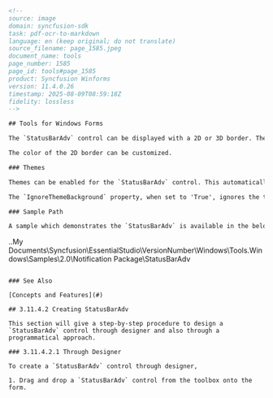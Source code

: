 ```html
<!-- 
source: image
domain: syncfusion-sdk
task: pdf-ocr-to-markdown
language: en (keep original; do not translate)
source_filename: page_1585.jpeg
document_name: tools
page_number: 1585
page_id: tools#page_1585
product: Syncfusion Winforms
version: 11.4.0.26
timestamp: 2025-08-09T08:59:18Z
fidelity: lossless
-->

## Tools for Windows Forms

The `StatusBarAdv` control can be displayed with a 2D or 3D border. Their styles are defined using the `BorderSingle` and `Border3DStyle` properties.

The color of the 2D border can be customized.

### Themes

Themes can be enabled for the `StatusBarAdv` control. This automatically resets the `BorderStyle` property to 'None'.

The `IgnoreThemeBackground` property, when set to 'True', ignores the theme's background color and draws the `StatusBarAdv` with the backcolor instead.

### Sample Path

A sample which demonstrates the `StatusBarAdv` is available in the below sample installation path.

```
..My Documents\Syncfusion\EssentialStudio\VersionNumber\Windows\Tools.Windows\Samples\2.0\Notification Package\StatusBarAdv
```

### See Also

[Concepts and Features](#)

## 3.11.4.2 Creating StatusBarAdv

This section will give a step-by-step procedure to design a `StatusBarAdv` control through designer and also through a programmatical approach.

### 3.11.4.2.1 Through Designer

To create a `StatusBarAdv` control through designer,

1. Drag and drop a `StatusBarAdv` control from the toolbox onto the form.
``` 

<!-- tags: [Syncfusion Winforms, StatusBarAdv, Border, Theme, CSS] keywords: [StatusBarAdv, BorderSingle, Border3DStyle, IgnoreThemeBackground, Designer, Control] -->
```